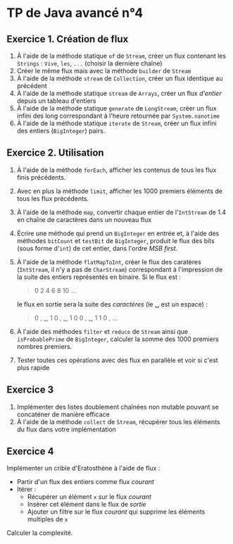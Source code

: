 TP de Java avancé n°4
=====================

Exercice 1. Création de flux
----------------------------

1. À l'aide de la méthode statique `of` de `Stream`, créer un flux contenant les `Strings` : `Vive`, `les`, `...` (choisir la dernière chaîne)
2. Créer le même flux mais avec la méthode `builder` de `Stream`
3. À l'aide de la méthode `stream` de `Collection`, créer un flux identique au précédent
4. À l'aide de la méthode statique `stream` de `Arrays`, créer un flux *d'entier* depuis un tableau d'entiers
5. À l'aide de la méthode statique `generate` de `LongStream`, créer un flux infini des long correspondant à l'heure retournée par `System.nanotime`
6. À l'aide de la méthode statique `iterate` de `Stream`, créer un flux infini des entiers (`BigInteger`) pairs.

Exercice 2. Utilisation
-----------------------

1. À l'aide de la méthode `forEach`, afficher les contenus de tous les flux finis précédents.

2. Avec en plus la méthode `limit`, afficher les 1000 premiers éléments de tous les flux précédents.

3. À l'aide de la méthode `map`, convertir chaque entier  de l'`IntStream` de 1.4 en chaîne de caractères dans un nouveau flux

4. Écrire une méthode qui prend un `BigInteger` en entrée et, à l'aide des méthodes `bitCount` et `testBit` de `BigInteger`, produit le flux des bits (sous forme d'`int`) de cet entier, dans l'ordre *MSB first*.

5. À l'aide de la méthode `flatMapToInt`, créer le flux des caratères (`IntStream`, il n'y a pas de `CharStream`) correspondant à l'impression de la suite des entiers représentés en binaire. Si le flux est :

   > 0 2 4 6 8 10 ...
    
   le flux en sortie sera la suite des *caractères* (le ␣ est un espace) :

   > 0 , ␣ 1 0 , ␣ 1 0 0 , ␣ 1 1 0 , ...
   
6. À l'aide des méthodes `filter` et `reduce` de `Stream` ainsi que `isProbablePrime` de `BigInteger`, calculer la somme des 1000 premiers nombres premiers.

7. Tester toutes ces opérations avec des flux en parallèle et voir si c'est plus rapide

Exercice 3
----------

1. Implémenter des listes doublement chaînées non mutable pouvant se concaténer de manière efficace
2. À l'aide de la méthode `collect` de `Stream`, récupérer tous les éléments du flux dans votre implémentation

Exercice 4
----------

Implémenter un crible d'Eratosthène à l'aide de flux :

- Partir d'un flux des entiers comme flux *courant*
- Itérer :
  - Récupérer un élément `x` sur le flux *courant*
  - Insèrer cet élément dans le flux de *sortie*
  - Ajouter un filtre sur le flux *courant* qui supprime les éléments multiples de `x`

Calculer la complexité. 

